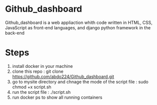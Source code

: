 # Github_dashboard
Github_dashboard is a web appliaction whith code written in HTML, CSS, JavaScript as front-end languages,
and django python framework in the back-end 
# Steps 

1. install docker in your machine
2. clone this repo : git clone https://github.com/abdo224/Github_dashboard.git
3. go to mysite directory and chnage the mode of the script file : sudo chmod +x script.sh 
4. run the script file : ./script.sh 
5. run docker ps to show all running containers 
